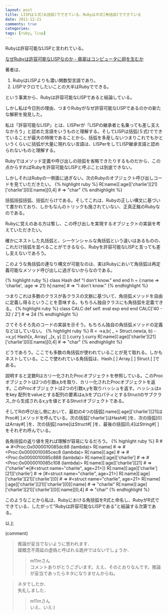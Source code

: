 ```yaml
---
layout: post
title: LISPはＳ式(丸括弧)でできている、RubyはＲ式[角括弧]でできている
date: 2011-12-21
comments: true
categories:
tags: [ruby, lisp]
---
```


Rubyは許容可能なLISPと言われている。

[なぜRubyは許容可能なLISPなのか - 翡翠はコンピュータに卵を生むか](http://d.hatena.ne.jp/masatoi/20101102/1288654204)

著者は、

1. RubyはLISPよりも濃い関数型言語であり。
1. LISPマクロでしたいことの大半はRubyでできる。

という事実から、Rubyは許容可能なLISPであると結論している。

しかし私は今日別の理由、つまりRubyがなぜ許容可能なLISPであるのかの新たな解釈を発見した。

私は「許容可能なLISP」とは、LISPerが「LISPの継承者と名乗っても差し支えなかろう」と認めた言語をいうものと理解する。そしてLISPは括弧(Ｓ式)でできていることが最大の特徴であることから、括弧を多産しないつまりこれでもかというくらいに括弧が大量に現れない言語は、LISPerをしてLISP継承言語と認められないものと理解する。

Rubyではメソッド定義や呼び出しの括弧を省略できたりするものだから、この点からすればRubyを許容可能なLISPと呼ぶことは到底できない。

しかしそれはRubyの一側面に過ぎない。次のRubyのオブジェクト呼び出しコードを見ていただきたい。
{% highlight ruby %}
 R[:name][:age]['charlie'][21]['charlie'][0][:name][0,4] # => "char"
{% endhighlight %}

括弧括弧括弧、括弧だらけである。そしてこれは、Rubyの正しい構文に基づいて書かれており、しかもなんのトリックも施されていない、正真正銘のRubyなのである。

Rubyに覚えのある方は暫し、この呼び出しを実現するオブジェクトの実装を考えていただきたい。

確かにネストした丸括弧と、シーケンシャルな角括弧という違いはあるものの、これだけ括弧を並べることができるなら、Rubyを許容可能なLISPと言っても差し支えないであろう。

このような角括弧の連なり構文が可能なのは、実はRubyにおいて角括弧は再定義可能なメソッド呼び出しに過ぎないからなのである。

{% highlight ruby %}
class Hash
  def [](arg)
    "I don't know."
  end
end
h = {:name => 'charlie', :age => 21}
h[:name] # => "I don't know."
{% endhighlight %}

つまりこれは多数のクラスが各クラスの文脈に基づいて、角括弧メソッドを自由に定義し得るということを意味する。もちろん独自クラスにも角括弧を定義できる。
{% highlight ruby %}
class CALC
  def self.[](exp)
    eval exp
  end
end
CALC['40 - 32 / 2'] # => 24
{% endhighlight %}

さてそろそろ先のコードの実装を示そう。もちろん独自の角括弧メソッドの定義などはしていない。
{% highlight ruby %}
R = ->a,b{
  _ = Struct.new(a, b)
  ->x,y{ Hash[x, Array[ _[x, y] ]] }.curry
}.curry
R[:name][:age]['charlie'][21]['charlie'][0][:name][0,4] # => "char"
{% endhighlight %}

どうであろう。ここでも多数の角括弧が使われていることが見て取れる。しかもネストしている。ここで使われている角括弧は、Hash.\[ \] Array.\[ \] Struct.\[ \]である。

説明すると定数Rはカリー化されたProcオブジェクトを参照している。このProcオブジェクトは2つの引数a,bを取り、カリー化されたProcオブジェクトを返す。このProcオブジェクトは2つの引数x,yを取りハッシュを返す。ハッシュはxをkey 配列をvalueとする配列の要素はa,bをプロパティとするStructのサブクラス_から生成されるx,yを値とするStructオブジェクトである。

そしてRの呼び出し側において、最初の4つの括弧\[:name\]\[:age\]\['charlie'\]\[21\]はProc#\[ \]メソッドを呼んでいる。次の括弧\['charlie'\]はHash#\[ \]を、次の括弧\[0\]はArray#\[ \]を、次の括弧\[:name\]はStruct#\[ \]を、最後の括弧\[0,4\]はString#\[ \]をそれぞれ呼んでいる。

各角括弧の返り値を見れば理解が容易になるだろう。
{% highlight ruby %}
R # => #<Proc:0x0000010085dc88 (lambda)>
R[:name] # => #<Proc:0x0000010085cec8 (lambda)>
R[:name][:age] # => #<Proc:0x0000010085c888 (lambda)>
R[:name][:age]['charlie'] # => #<Proc:0x0000010085c108 (lambda)>
R[:name][:age]['charlie'][21] # => {"charlie"=>[#<struct name="charlie", age=21>]}
R[:name][:age]['charlie'][21]['charlie'] # => [#<struct name="charlie", age=21>]
R[:name][:age]['charlie'][21]['charlie'][0] # => #<struct name="charlie", age=21>
R[:name][:age]['charlie'][21]['charlie'][0][:name] # => "charlie"
R[:name][:age]['charlie'][21]['charlie'][0][:name][0,4] # => "char"
{% endhighlight %}

このようなことから私は、Rubyにおける角括弧をR式と命名し、RubyがR式でできている、したがって"Rubyは許容可能なLISPである"と結論する次第である。

以上

(comment)
>推論が妥当でないように思われます．<br>媒概念不周延の虚偽と呼ばれる詭弁ではないでしょうか．
>>m11mさん<br>コメントありがとうございます。ええ、そのとおりなんです。推論が妥当であったらネタになりませんからね。

>ネタでしたか．<br>失礼しました．
>>m11mさん<br>いえ、いえ:)

